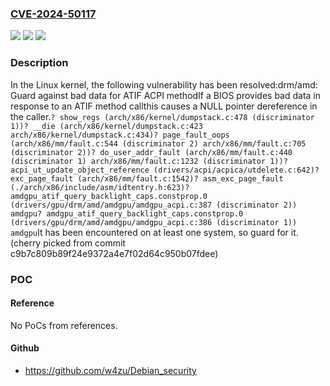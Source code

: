 ### [CVE-2024-50117](https://cve.mitre.org/cgi-bin/cvename.cgi?name=CVE-2024-50117)
![](https://img.shields.io/static/v1?label=Product&message=Linux&color=blue)
![](https://img.shields.io/static/v1?label=Version&message=d38ceaf99ed0%3C%2058556dcbd560%20&color=brighgreen)
![](https://img.shields.io/static/v1?label=Vulnerability&message=n%2Fa&color=brighgreen)

### Description

In the Linux kernel, the following vulnerability has been resolved:drm/amd: Guard against bad data for ATIF ACPI methodIf a BIOS provides bad data in response to an ATIF method callthis causes a NULL pointer dereference in the caller.```? show_regs (arch/x86/kernel/dumpstack.c:478 (discriminator 1))? __die (arch/x86/kernel/dumpstack.c:423 arch/x86/kernel/dumpstack.c:434)? page_fault_oops (arch/x86/mm/fault.c:544 (discriminator 2) arch/x86/mm/fault.c:705 (discriminator 2))? do_user_addr_fault (arch/x86/mm/fault.c:440 (discriminator 1) arch/x86/mm/fault.c:1232 (discriminator 1))? acpi_ut_update_object_reference (drivers/acpi/acpica/utdelete.c:642)? exc_page_fault (arch/x86/mm/fault.c:1542)? asm_exc_page_fault (./arch/x86/include/asm/idtentry.h:623)? amdgpu_atif_query_backlight_caps.constprop.0 (drivers/gpu/drm/amd/amdgpu/amdgpu_acpi.c:387 (discriminator 2)) amdgpu? amdgpu_atif_query_backlight_caps.constprop.0 (drivers/gpu/drm/amd/amdgpu/amdgpu_acpi.c:386 (discriminator 1)) amdgpu```It has been encountered on at least one system, so guard for it.(cherry picked from commit c9b7c809b89f24e9372a4e7f02d64c950b07fdee)

### POC

#### Reference
No PoCs from references.

#### Github
- https://github.com/w4zu/Debian_security

